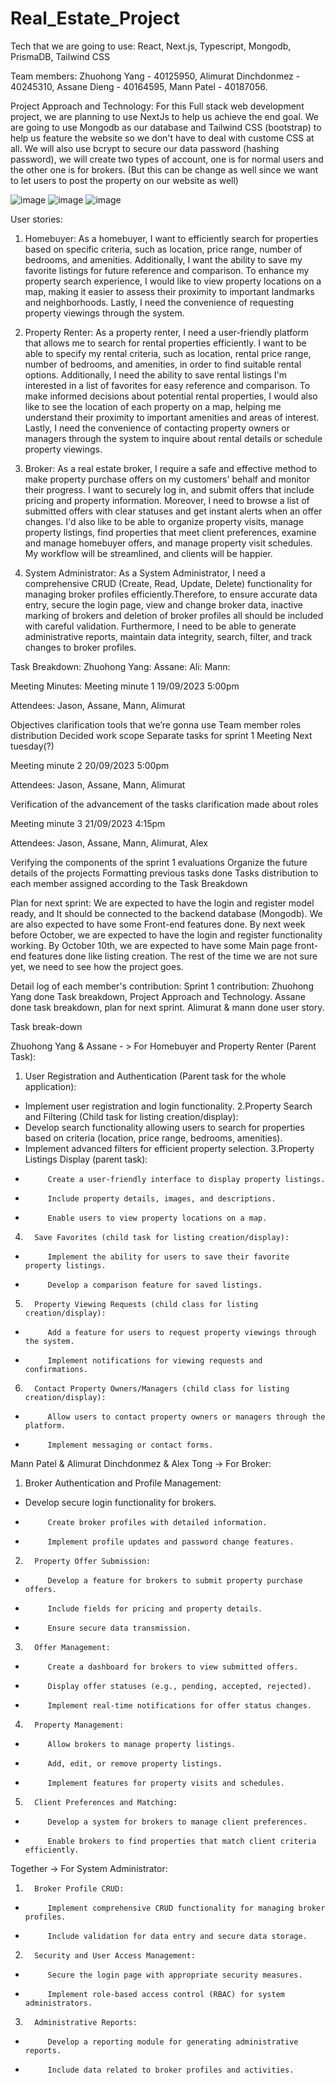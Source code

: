 # Real_Estate_Project

Tech that we are going to use: React, Next.js, Typescript, Mongodb, PrismaDB, Tailwind CSS

Team members: Zhuohong Yang - 40125950, Alimurat Dinchdonmez - 40245310, Assane Dieng - 40164595, Mann Patel - 40187056. 

Project Approach and Technology: For this Full stack web development project, we are planning to use NextJs to help us achieve the end goal. We are going to use Mongodb as our database and Tailwind CSS (bootstrap) to help us feature the website so we don't have to deal with custome CSS at all. We will also use bcrypt to secure our data password (hashing password), we will create two types of account, one is for normal users and the other one is for brokers. (But this can be change as well since we want to let users to post the property on our website as well)

![image](https://github.com/JasonYangggggggg/Real_Estate_Project/assets/109561939/47c79811-26e9-43c7-b72d-4708858022cc)
![image](https://github.com/JasonYangggggggg/Real_Estate_Project/assets/109561939/10bf7a41-4815-41fd-9c4a-ba71e198a6d9)
![image](https://github.com/JasonYangggggggg/Real_Estate_Project/assets/109561939/60a8d2c9-7f1c-4ba3-91f4-30234d2ab367)




User stories: 
  1. Homebuyer: As a homebuyer, I want to efficiently search for properties based on specific criteria, such as location, price range, number of bedrooms, and amenities. Additionally, I want the ability to save my favorite listings for future reference and comparison. To enhance my property search experience, I would like to view property locations on a map, making it easier to assess their proximity to important landmarks and neighborhoods. Lastly, I need the convenience of requesting property viewings through the system.

  2. Property Renter: As a property renter, I need a user-friendly platform that allows me to search for rental properties efficiently. I want to be able to specify my rental criteria, such as location, rental price range, number of bedrooms, and amenities, in order to find suitable rental options. Additionally, I need the ability to save rental listings I'm interested in a list of favorites for easy reference and comparison. To make informed decisions about potential rental properties, I would also like to see the location of each property on a map, helping me understand their proximity to important amenities and areas of interest. Lastly, I need the convenience of contacting property owners or managers through the system to inquire about rental details or schedule property viewings.


  3. Broker: As a real estate broker, I require a safe and effective method to make property purchase offers on my customers' behalf and monitor their progress. I want to securely log in, and submit offers that include pricing and property information. Moreover, I need to browse a list of submitted offers with clear statuses and get instant alerts when an offer changes. I'd also like to be able to organize property visits, manage property listings, find properties that meet client preferences, examine and manage homebuyer offers, and manage property visit schedules. My workflow will be streamlined, and clients will be happier.

  4. System Administrator: As a System Administrator, I need a comprehensive CRUD (Create, Read, Update, Delete) functionality for managing broker profiles efficiently.Therefore, to ensure accurate data entry,  secure the login page, view and change broker data, inactive marking of brokers and deletion of broker profiles all should be included with careful validation. Furthermore, I need to be able to generate administrative reports, maintain data integrity, search, filter, and track changes to broker profiles. 



Task Breakdown: Zhuohong Yang: 
                Assane: 
                Ali: 
                Mann: 

  Meeting Minutes: Meeting minute 1	19/09/2023  5:00pm

Attendees: Jason, Assane, Mann, Alimurat

Objectives clarification
tools that we’re gonna use
Team member roles distribution
Decided work scope
Separate tasks for sprint 1
Meeting Next tuesday(?)

Meeting minute 2	20/09/2023  5:00pm

Attendees: Jason, Assane, Mann, Alimurat

Verification of the advancement of the tasks
clarification made about roles

Meeting minute 3	21/09/2023  4:15pm


Attendees: Jason, Assane, Mann, Alimurat, Alex

Verifying the components of the sprint 1 evaluations
Organize the future details of the projects 
Formatting previous tasks done
Tasks distribution to each member assigned according to the Task Breakdown


 
Plan for next sprint: We are expected to have the login and register model ready, and It should be connected to the backend database (Mongodb). We are also expected to have some Front-end features done. By next week before October, we are expected to have the login and register functionality working. By October 10th, we are expected to have some Main page front-end features done like listing creation. The rest of the time we are not sure yet, we need to see how the project goes.

Detail log of each member's contribution: Sprint 1 contribution: Zhuohong Yang done Task breakdown, Project Approach and Technology. Assane done task breakdown, plan for next sprint. Alimurat & mann done user story. 

Task break-down

Zhuohong Yang & Assane - > For Homebuyer and Property Renter (Parent Task): 

1. User Registration and Authentication (Parent task for the whole application):
- Implement user registration and login functionality.
2.Property Search and Filtering (Child task for listing creation/display): 
- Develop search functionality allowing users to search for properties based on criteria (location, price range, bedrooms, amenities).
- Implement advanced filters for efficient property selection.
3.Property Listings Display (parent task):
-          Create a user-friendly interface to display property listings.
-          Include property details, images, and descriptions.
-          Enable users to view property locations on a map.
4.       Save Favorites (child task for listing creation/display):
-          Implement the ability for users to save their favorite property listings.
-          Develop a comparison feature for saved listings.
5.       Property Viewing Requests (child class for listing creation/display):
-          Add a feature for users to request property viewings through the system.
-          Implement notifications for viewing requests and confirmations.
6.       Contact Property Owners/Managers (child class for listing creation/display):
-          Allow users to contact property owners or managers through the platform.
-          Implement messaging or contact forms.

Mann Patel & Alimurat Dinchdonmez & Alex Tong  -> For Broker:

1. Broker Authentication and Profile Management:
- Develop secure login functionality for brokers.
-          Create broker profiles with detailed information.
-          Implement profile updates and password change features.
2.       Property Offer Submission:
-          Develop a feature for brokers to submit property purchase offers.
-          Include fields for pricing and property details.
-          Ensure secure data transmission.
3.       Offer Management:
-          Create a dashboard for brokers to view submitted offers.
-          Display offer statuses (e.g., pending, accepted, rejected).
-          Implement real-time notifications for offer status changes.
4.       Property Management:
-          Allow brokers to manage property listings.
-          Add, edit, or remove property listings.
-          Implement features for property visits and schedules.
5.       Client Preferences and Matching:
-          Develop a system for brokers to manage client preferences.
-          Enable brokers to find properties that match client criteria efficiently.
Together -> For System Administrator:
1.       Broker Profile CRUD:
-          Implement comprehensive CRUD functionality for managing broker profiles.
-          Include validation for data entry and secure data storage.
2.       Security and User Access Management:
-          Secure the login page with appropriate security measures.
-          Implement role-based access control (RBAC) for system administrators.
3.       Administrative Reports:
-          Develop a reporting module for generating administrative reports.
-          Include data related to broker profiles and activities.
